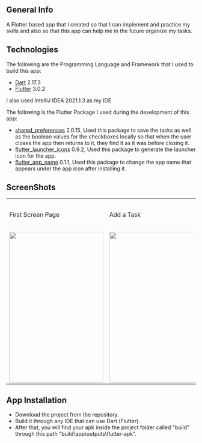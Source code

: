 ## General Info

A Flutter based app that I created so that I can implement and practice my skills and also so that this app can help me in the future organize my tasks.

## Technologies

The following are the Programming Language and Framework that I used to build this app:
   * [Dart](https://dart.dev/get-dart) 2.17.3 
   * [Flutter](https://docs.flutter.dev/get-started/install) 3.0.2
   
I also used IntelliJ IDEA 2021.1.3 as my IDE   

The following is the Flutter Package I used during the development of this app:
   * [shared_preferences](https://pub.dev/packages/shared_preferences) 2.0.15, Used this package to save the tasks as well as the boolean values for the checkboxes locally so that when the user closes the app then returns to it, they find it as it was before closing it.
   * [flutter_launcher_icons](https://pub.dev/packages/flutter_launcher_icons) 0.9.2, Used this package to generate the launcher icon for the app.
   * [flutter_app_name](https://pub.dev/packages/flutter_app_name) 0.1.1, Used this package to change the app name that appears under the app icon after installing it.
   
## ScreenShots

<table>
  <tr>
    <td>First Screen Page</td>
     <td>Add a Task </td>
     <td>See Task as not finished by color (Orange) </td>
     <td>Click checkbox to mark the Task as finished (Indicated by Green Color text & checkbox) </td>
     <td>Show Different tasks with different states (Orange & Green) </td>
     <td>Modify a finished Task is Okay but the New Task will change to being NOT finihsed (Orange from Green) </td>
     <td>The change is done instantaneously </td>
     <td>How it looks like when all of the tasks are done and the sheet is pulled to its max </td>
  </tr>
  <tr>
    <td><img src="https://user-images.githubusercontent.com/57438243/187782534-cd6e0b9a-4a80-4cfd-b2f6-0e6c05cd5d74.png" width="250" height="400"></td>   <td><img src="https://user-images.githubusercontent.com/57438243/187782562-f801300c-d262-47e3-8c1a-2628856cb69a.png" width="250" height="400"></td>    <td><img src="https://user-images.githubusercontent.com/57438243/187782714-bfe0d835-e03f-4e81-ac2e-8b004594d228.png" width="250" height="400"></td>    <td><img src="https://user-images.githubusercontent.com/57438243/187782771-3e3a56b0-1468-4f95-8c98-4f1e73da7d74.png" width="250" height="400"></td>    <td><img src="https://user-images.githubusercontent.com/57438243/187782814-a5ec1578-847f-45be-a846-0acd6a5c3388.png" width="250" height="400"></td>    <td><img src="https://user-images.githubusercontent.com/57438243/187782856-f9fb70d4-f753-4fa4-b790-414529fb59a0.png" width="250" height="400"></td>    <td><img src="https://user-images.githubusercontent.com/57438243/187782894-5cc20abf-3557-4edb-b260-997125db58d3.png" width="250" height="400"></td>    <td><img src="https://user-images.githubusercontent.com/57438243/187782942-981adbaa-a0ce-4c32-8b18-67cb4caf6779.png" width="250" height="400"></td>
  </tr>
 </table>

## App Installation

 * Download the project from the repository.
 * Build it through any IDE that can use Dart (Flutter).
 * After that, you will find your apk inside the project folder called "build" through this path "build\app\outputs\flutter-apk".
